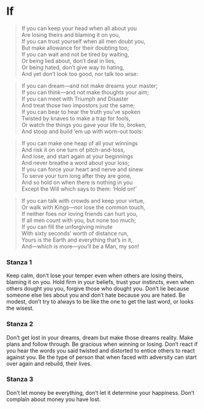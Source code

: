 # If

>If you can keep your head when all about you  
>    Are losing theirs and blaming it on you,   
>If you can trust yourself when all men doubt you,  
>    But make allowance for their doubting too;    
>If you can wait and not be tired by waiting,  
>    Or being lied about, don’t deal in lies,  
>Or being hated, don’t give way to hating,  
>    And yet don’t look too good, nor talk too wise:    

>If you can dream—and not make dreams your master;     
>    If you can think—and not make thoughts your aim;     
>If you can meet with Triumph and Disaster  
>    And treat those two impostors just the same;     
>If you can bear to hear the truth you’ve spoken  
>    Twisted by knaves to make a trap for fools,  
>Or watch the things you gave your life to, broken,  
>    And stoop and build ’em up with worn-out tools:  

>If you can make one heap of all your winnings  
>    And risk it on one turn of pitch-and-toss,  
>And lose, and start again at your beginnings  
>    And never breathe a word about your loss;  
>If you can force your heart and nerve and sinew  
>    To serve your turn long after they are gone,     
>And so hold on when there is nothing in you  
>    Except the Will which says to them: ‘Hold on!’  

>If you can talk with crowds and keep your virtue,     
>    Or walk with Kings—nor lose the common touch,  
>If neither foes nor loving friends can hurt you,  
>    If all men count with you, but none too much;  
>If you can fill the unforgiving minute  
>    With sixty seconds’ worth of distance run,     
>Yours is the Earth and everything that’s in it,     
>    And—which is more—you’ll be a Man, my son!  

### Stanza 1
Keep calm, don’t lose your temper even when others are losing theirs, blaming it on you. Hold firm in your beliefs, trust your instincts, even when others dought you you, forgive those who dought you. Don’t lie because someone else lies about you and don’t hate because you are hated. Be modest, don’t try to always to be like the one to get the last word, or looks the wisest.
### Stanza 2
Don’t get lost in your dreams, dream but make those dreams reality. Make plans and follow through. Be gracious when winning or losing. Don’t react if you hear the words you said twisted and distorted to entice others to react against you. Be the type of person that when faced with adversity can start over again and rebuild, their lives.
### Stanza 3
Don’t let money be everything, don’t let it determine your happiness. Don’t complain about money you have lost.